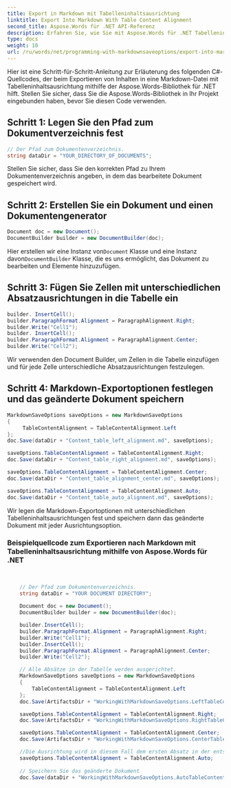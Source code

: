 ```yaml
---
title: Export in Markdown mit Tabelleninhaltsausrichtung
linktitle: Export Into Markdown With Table Content Alignment
second_title: Aspose.Words für .NET API-Referenz
description: Erfahren Sie, wie Sie mit Aspose.Words für .NET Tabelleninhalte mit unterschiedlichen Ausrichtungen in Markdown-Dateien exportieren.
type: docs
weight: 10
url: /ru/words/net/programming-with-markdownsaveoptions/export-into-markdown-with-table-content-alignment/
---
```

Hier ist eine Schritt-für-Schritt-Anleitung zur Erläuterung des folgenden C#-Quellcodes, der beim Exportieren von Inhalten in eine Markdown-Datei mit Tabelleninhaltsausrichtung mithilfe der Aspose.Words-Bibliothek für .NET hilft. Stellen Sie sicher, dass Sie die Aspose.Words-Bibliothek in Ihr Projekt eingebunden haben, bevor Sie diesen Code verwenden.

## Schritt 1: Legen Sie den Pfad zum Dokumentverzeichnis fest

```csharp
// Der Pfad zum Dokumentenverzeichnis.
string dataDir = "YOUR_DIRECTORY_OF_DOCUMENTS";
```

Stellen Sie sicher, dass Sie den korrekten Pfad zu Ihrem Dokumentenverzeichnis angeben, in dem das bearbeitete Dokument gespeichert wird.

## Schritt 2: Erstellen Sie ein Dokument und einen Dokumentengenerator

```csharp
Document doc = new Document();
DocumentBuilder builder = new DocumentBuilder(doc);
```

 Hier erstellen wir eine Instanz von`Document` Klasse und eine Instanz davon`DocumentBuilder` Klasse, die es uns ermöglicht, das Dokument zu bearbeiten und Elemente hinzuzufügen.

## Schritt 3: Fügen Sie Zellen mit unterschiedlichen Absatzausrichtungen in die Tabelle ein

```csharp
builder. InsertCell();
builder.ParagraphFormat.Alignment = ParagraphAlignment.Right;
builder.Write("Cell1");
builder. InsertCell();
builder.ParagraphFormat.Alignment = ParagraphAlignment.Center;
builder.Write("Cell2");
```

Wir verwenden den Document Builder, um Zellen in die Tabelle einzufügen und für jede Zelle unterschiedliche Absatzausrichtungen festzulegen.

## Schritt 4: Markdown-Exportoptionen festlegen und das geänderte Dokument speichern

```csharp
MarkdownSaveOptions saveOptions = new MarkdownSaveOptions
{
     TableContentAlignment = TableContentAlignment.Left
};
doc.Save(dataDir + "Content_table_left_alignment.md", saveOptions);

saveOptions.TableContentAlignment = TableContentAlignment.Right;
doc.Save(dataDir + "Content_table_right_alignment.md", saveOptions);

saveOptions.TableContentAlignment = TableContentAlignment.Center;
doc.Save(dataDir + "Content_table_alignment_center.md", saveOptions);

saveOptions.TableContentAlignment = TableContentAlignment.Auto;
doc.Save(dataDir + "Content_table_auto_alignment.md", saveOptions);
```

Wir legen die Markdown-Exportoptionen mit unterschiedlichen Tabelleninhaltsausrichtungen fest und speichern dann das geänderte Dokument mit jeder Ausrichtungsoption.

### Beispielquellcode zum Exportieren nach Markdown mit Tabelleninhaltsausrichtung mithilfe von Aspose.Words für .NET

```csharp

            
	// Der Pfad zum Dokumentenverzeichnis.
    string dataDir = "YOUR DOCUMENT DIRECTORY";
	
	Document doc = new Document();
	DocumentBuilder builder = new DocumentBuilder(doc);

	builder.InsertCell();
	builder.ParagraphFormat.Alignment = ParagraphAlignment.Right;
	builder.Write("Cell1");
	builder.InsertCell();
	builder.ParagraphFormat.Alignment = ParagraphAlignment.Center;
	builder.Write("Cell2");

	// Alle Absätze in der Tabelle werden ausgerichtet.
	MarkdownSaveOptions saveOptions = new MarkdownSaveOptions
	{
		TableContentAlignment = TableContentAlignment.Left
	};
	doc.Save(ArtifactsDir + "WorkingWithMarkdownSaveOptions.LeftTableContentAlignment.md", saveOptions);

	saveOptions.TableContentAlignment = TableContentAlignment.Right;
	doc.Save(ArtifactsDir + "WorkingWithMarkdownSaveOptions.RightTableContentAlignment.md", saveOptions);

	saveOptions.TableContentAlignment = TableContentAlignment.Center;
	doc.Save(ArtifactsDir + "WorkingWithMarkdownSaveOptions.CenterTableContentAlignment.md", saveOptions);

	//Die Ausrichtung wird in diesem Fall dem ersten Absatz in der entsprechenden Tabellenspalte entnommen.
	saveOptions.TableContentAlignment = TableContentAlignment.Auto;
	
	// Speichern Sie das geänderte Dokument
	doc.Save(dataDir + "WorkingWithMarkdownSaveOptions.AutoTableContentAlignment.md", saveOptions);
            
        
```
